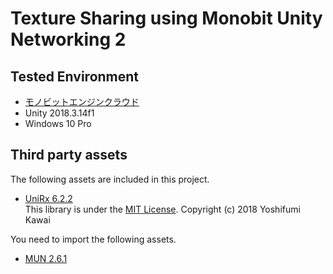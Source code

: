 # Texture Sharing using Monobit Unity Networking 2

## Tested Environment
- [モノビットエンジンクラウド](https://web.cloud.monobitengine.com/usage)
- Unity 2018.3.14f1
- Windows 10 Pro

## Third party assets
The following assets are included in this project.

- [UniRx 6.2.2](https://github.com/neuecc/UniRx/releases/tag/6.2.2)  
  This library is under the [MIT License](https://github.com/neuecc/UniRx/blob/master/LICENSE). Copyright (c) 2018 Yoshifumi Kawai

You need to import the following assets.

- [MUN 2.6.1](http://www.monobitengine.com/mun/)
